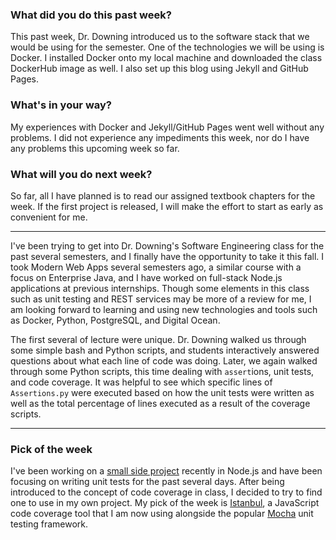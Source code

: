 ### What did you do this past week?
This past week, Dr. Downing introduced us to the software stack that we would be using for the semester. One of the technologies we will be using is Docker. I installed Docker onto my local machine and downloaded the class DockerHub image as well. I also set up this blog using Jekyll and GitHub Pages.

### What's in your way?
My experiences with Docker and Jekyll/GitHub Pages went well without any problems. I did not experience any impediments this week, nor do I have any problems this upcoming week so far.

### What will you do next week?
So far, all I have planned is to read our assigned textbook chapters for the week. If the first project is released, I will make the effort to start as early as convenient for me.

---

I've been trying to get into Dr. Downing's Software Engineering class for the past several semesters, and I finally have the opportunity to take it this fall. I took Modern Web Apps several semesters ago, a similar course with a focus on Enterprise Java, and I have worked on full-stack Node.js applications at previous internships. Though some elements in this class such as unit testing and REST services may be more of a review for me, I am looking forward to learning and using new technologies and tools such as Docker, Python, PostgreSQL, and Digital Ocean.

The first several of lecture were unique. Dr. Downing walked us through some simple bash and Python scripts, and students interactively answered questions about what each line of code was doing. Later, we again walked through some Python scripts, this time dealing with ```assert```ions, unit tests, and code coverage. It was helpful to see which specific lines of ```Assertions.py``` were executed based on how the unit tests were written as well as the total percentage of lines executed as a result of the coverage scripts.

---

### Pick of the week
I've been working on a [small side project](https://github.com/budang/math-stats) recently in Node.js and have been focusing on writing unit tests for the past several days. After being introduced to the concept of code coverage in class, I decided to try to find one to use in my own project. My pick of the week is [Istanbul](https://www.npmjs.com/package/istanbul), a JavaScript code coverage tool that I am now using alongside the popular [Mocha](https://www.npmjs.com/package/mocha) unit testing framework.